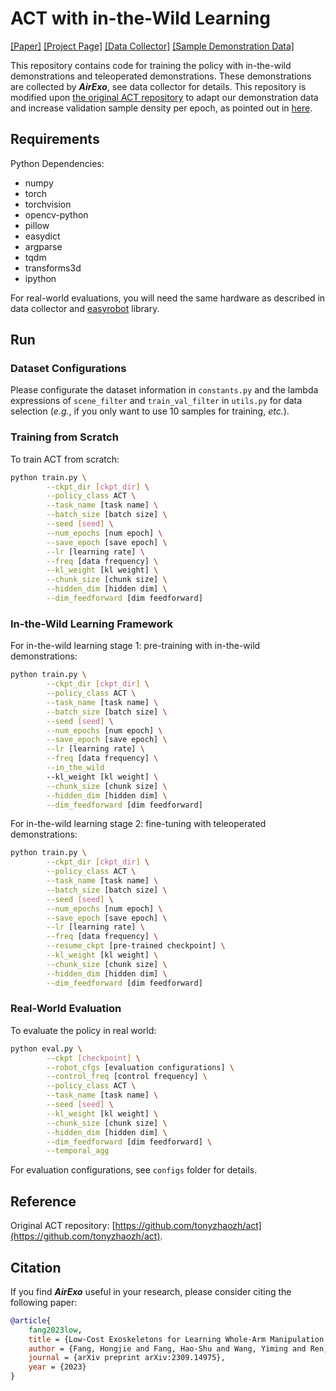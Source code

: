 # ACT with in-the-Wild Learning

[[Paper]](https://arxiv.org/pdf/2309.14975.pdf) [[Project Page]](https://airexo.github.io/) [[Data Collector]](https://github.com/AirExo/collector) [[Sample Demonstration Data]](https://drive.google.com/drive/folders/1f_bmrFPep90aUSBj28TdXRiNvHo7PpxR?usp=drive_link)

This repository contains code for training the policy with in-the-wild demonstrations and teleoperated demonstrations. These demonstrations are collected by ***AirExo***, see data collector for details. This repository is modified upon [the original ACT repository](https://github.com/tonyzhaozh/act) to adapt our demonstration data and increase validation sample density per epoch, as pointed out in [here](https://github.com/tonyzhaozh/act/issues/3).

## Requirements

Python Dependencies:

- numpy
- torch
- torchvision
- opencv-python
- pillow
- easydict
- argparse
- tqdm
- transforms3d
- ipython

For real-world evaluations, you will need the same hardware as described in data collector and [easyrobot](https://github.com/galaxies99/easyrobot) library.

## Run

### Dataset Configurations

Please configurate the dataset information in `constants.py` and the lambda expressions of `scene_filter` and `train_val_filter` in `utils.py` for data selection (*e.g.*, if you only want to use 10 samples for training, *etc.*).

### Training from Scratch

To train ACT from scratch:

```bash
python train.py \
        --ckpt_dir [ckpt_dir] \
        --policy_class ACT \
        --task_name [task name] \
        --batch_size [batch size] \
        --seed [seed] \
        --num_epochs [num epoch] \
        --save_epoch [save epoch] \
        --lr [learning rate] \
        --freq [data frequency] \
        --kl_weight [kl weight] \
        --chunk_size [chunk size] \
        --hidden_dim [hidden dim] \
        --dim_feedforward [dim feedforward]
```

### In-the-Wild Learning Framework

For in-the-wild learning stage 1: pre-training with in-the-wild demonstrations:

```bash
python train.py \
        --ckpt_dir [ckpt_dir] \
        --policy_class ACT \
        --task_name [task name] \
        --batch_size [batch size] \
        --seed [seed] \
        --num_epochs [num epoch] \
        --save_epoch [save epoch] \
        --lr [learning rate] \
        --freq [data frequency] \
        --in_the_wild
        --kl_weight [kl weight] \
        --chunk_size [chunk size] \
        --hidden_dim [hidden dim] \
        --dim_feedforward [dim feedforward]
```

For in-the-wild learning stage 2: fine-tuning with teleoperated demonstrations:

```bash
python train.py \
        --ckpt_dir [ckpt_dir] \
        --policy_class ACT \
        --task_name [task name] \
        --batch_size [batch size] \
        --seed [seed] \
        --num_epochs [num epoch] \
        --save_epoch [save epoch] \
        --lr [learning rate] \
        --freq [data frequency] \
        --resume_ckpt [pre-trained checkpoint] \
        --kl_weight [kl weight] \
        --chunk_size [chunk size] \
        --hidden_dim [hidden dim] \
        --dim_feedforward [dim feedforward]
```

### Real-World Evaluation

To evaluate the policy in real world:

```bash
python eval.py \
        --ckpt [checkpoint] \
        --robot_cfgs [evaluation configurations] \
        --control_freq [control frequency] \
        --policy_class ACT \
        --task_name [task name] \
        --seed [seed] \
        --kl_weight [kl weight] \
        --chunk_size [chunk size] \
        --hidden_dim [hidden dim] \
        --dim_feedforward [dim feedforward] \
        --temporal_agg
```

For evaluation configurations, see `configs` folder for details.

## Reference

Original ACT repository: [https://github.com/tonyzhaozh/act](https://github.com/tonyzhaozh/act).

## Citation

If you find ***AirExo*** useful in your research, please consider citing the following paper:

```bibtex
@article{
    fang2023low,
    title = {Low-Cost Exoskeletons for Learning Whole-Arm Manipulation in the Wild},
    author = {Fang, Hongjie and Fang, Hao-Shu and Wang, Yiming and Ren, Jieji and Chen, Jingjing and Zhang, Ruo and Wang, Weiming and Lu, Cewu},
    journal = {arXiv preprint arXiv:2309.14975},
    year = {2023}
}
```
